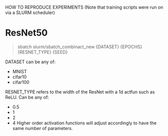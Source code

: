 HOW TO REPRODUCE EXPERIMENTS
(Note that training scripts were run on via a SLURM scheduler)

# ResNet50

> sbatch slurm/sbatch_combinact_new {DATASET} {EPOCHS} {RESNET_TYPE} {SEED}

DATASET can be any of:
- MNIST
- cifar10
- cifar100

RESNET_TYPE refers to the width of the ResNet with a 1d actfun such as ReLU. Can be any of:
- 0.5
- 1
- 2
- 4
Higher order activation functions will adjust accordingly to have the same number of parameters.
